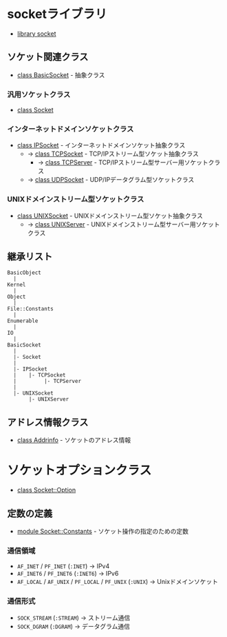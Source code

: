 # socketライブラリ
- [library socket](https://docs.ruby-lang.org/ja/2.7.0/library/socket.html)

## ソケット関連クラス
- [class BasicSocket](https://docs.ruby-lang.org/ja/2.7.0/class/BasicSocket.html) - 抽象クラス

### 汎用ソケットクラス
- [class Socket](https://docs.ruby-lang.org/ja/2.7.0/class/Socket.html)

### インターネットドメインソケットクラス
- [class IPSocket](https://docs.ruby-lang.org/ja/2.7.0/class/IPSocket.html) - インターネットドメインソケット抽象クラス
  - -> [class TCPSocket](https://docs.ruby-lang.org/ja/2.7.0/class/TCPSocket.html) - TCP/IPストリーム型ソケット抽象クラス
    - -> [class TCPServer](https://docs.ruby-lang.org/ja/2.7.0/class/TCPServer.html) - TCP/IPストリーム型サーバー用ソケットクラス
  - -> [class UDPSocket](https://docs.ruby-lang.org/ja/2.7.0/class/UDPSocket.html) - UDP/IPデータグラム型ソケットクラス

### UNIXドメインストリーム型ソケットクラス
- [class UNIXSocket](https://docs.ruby-lang.org/ja/2.7.0/class/UNIXSocket.html) - UNIXドメインストリーム型ソケット抽象クラス
  - -> [class UNIXServer](https://docs.ruby-lang.org/ja/2.7.0/class/UNIXServer.html) - UNIXドメインストリーム型サーバー用ソケットクラス

## 継承リスト
```
BasicObject
  |
Kernel
  |
Object
  |
File::Constants
  |
Enumerable
  |
IO
  |
BasicSocket
  |
  |- Socket
  |
  |- IPSocket
  |    |- TCPSocket
  |         |- TCPServer
  |
  |- UNIXSocket
       |- UNIXServer
```

## アドレス情報クラス
- [class Addrinfo](https://docs.ruby-lang.org/ja/2.7.0/class/Addrinfo.html) - ソケットのアドレス情報

# ソケットオプションクラス
- [class Socket::Option](https://docs.ruby-lang.org/ja/2.7.0/class/Socket=3a=3aOption.html)

## 定数の定義
- [module Socket::Constants](https://docs.ruby-lang.org/ja/2.7.0/class/Socket=3a=3aConstants.html) - ソケット操作の指定のための定数

### 通信領域
- `AF_INET` / `PF_INET` (`:INET`) -> IPv4
- `AF_INET6` / `PF_INET6` (`:INET6`) -> IPv6
- `AF_LOCAL` / `AF_UNIX` / `PF_LOCAL` / `PF_UNIX` (`:UNIX`) -> Unixドメインソケット

### 通信形式
- `SOCK_STREAM` (`:STREAM`) -> ストリーム通信
- `SOCK_DGRAM` (`:DGRAM`) -> データグラム通信
